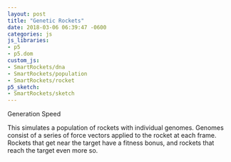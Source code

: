 ```yaml
---
layout: post
title: "Genetic Rockets"
date: 2018-03-06 06:39:47 -0600
categories: js
js_libraries:
- p5
- p5.dom
custom_js:
- SmartRockets/dna
- SmartRockets/population
- SmartRockets/rocket
p5_sketch:
- SmartRockets/sketch
---
```


Generation Speed

This simulates a population of rockets with individual genomes. Genomes consist of a series of force vectors applied to the rocket at each frame. Rockets that get near the target have a fitness bonus, and rockets that reach the target even more so.
